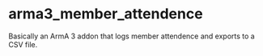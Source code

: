 arma3_member_attendence
=======================

Basically an ArmA 3 addon that logs member attendence and exports to a CSV file.
